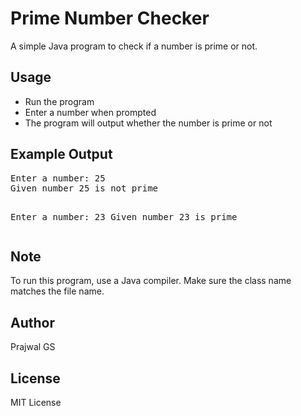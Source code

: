 <!DOCTYPE html>
<html>
<head>
	
</head>
<body>
	<h1>Prime Number Checker</h1>
	<p>A simple Java program to check if a number is prime or not.</p>
	<h2>Usage</h2>
	<ul>
		<li>Run the program</li>
		<li>Enter a number when prompted</li>
		<li>The program will output whether the number is prime or not</li>
	</ul>
	<h2>Example Output</h2>
	<pre>
Enter a number: 25
Given number 25 is not prime

Enter a number: 23
Given number 23 is prime
	</pre>
	<h2>Note</h2>
	<p>To run this program, use a Java compiler. Make sure the class name matches the file name.</p>
	<h2>Author</h2>
	<p>Prajwal GS</p>
	<h2>License</h2>
	<p>MIT License</p>
</body>
</html>
